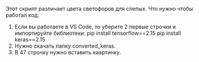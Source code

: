 Этот скрипт различает цвета светофоров для слепых.
Что нужно чтобы работал код:
1. Если вы работаете в VS Code, то уберите 2 первые строчки и импортируйте библиотеки:
   pip install tensorflow==2.15
   pip install keras==2.15
3. Нужно скачать папку converted_keras.
4. В 47 строчку нужно вставить каартинку.
